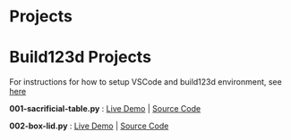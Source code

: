 # Projects
# Build123d Projects
For instructions for how to setup VSCode and build123d environment, see 
[here](https://github.com/microcontrollersig/build123fromscratch)

**001-sacrificial-table.py** : [Live Demo](https://nbviewer.org/github/microcontrollersig/build123d-projects/blob/main/generated_outputs/001-sacrificial-table_executed.ipynb) | [Source Code](https://github.com/microcontrollersig/build123d-projects/blob/main/projects/001-sacrificial-table.py)

**002-box-lid.py** : [Live Demo](https://nbviewer.org/github/microcontrollersig/build123d-projects/blob/main/generated_outputs/002-box-lid_executed.ipynb) | [Source Code](https://github.com/microcontrollersig/build123d-projects/blob/main/projects/002-box-lid.py)

